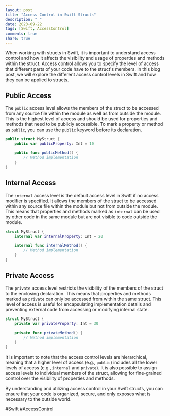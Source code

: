 ```yaml
---
layout: post
title: "Access Control in Swift Structs"
description: " "
date: 2023-09-22
tags: [Swift, AccessControl]
comments: true
share: true
---
```


When working with structs in Swift, it is important to understand access control and how it affects the visibility and usage of properties and methods within the struct. Access control allows you to specify the level of access that different parts of your code have to the struct's members. In this blog post, we will explore the different access control levels in Swift and how they can be applied to structs.

## Public Access

The `public` access level allows the members of the struct to be accessed from any source file within the module as well as from outside the module. This is the highest level of access and should be used for properties and methods that need to be publicly accessible. To mark a property or method as `public`, you can use the `public` keyword before its declaration.

```swift
public struct MyStruct {
    public var publicProperty: Int = 10
    
    public func publicMethod() {
        // Method implementation
    }
}
```

## Internal Access

The `internal` access level is the default access level in Swift if no access modifier is specified. It allows the members of the struct to be accessed within any source file within the module but not from outside the module. This means that properties and methods marked as `internal` can be used by other code in the same module but are not visible to code outside the module.

```swift
struct MyStruct {
    internal var internalProperty: Int = 20
    
    internal func internalMethod() {
        // Method implementation
    }
}
```

## Private Access

The `private` access level restricts the visibility of the members of the struct to the enclosing declaration. This means that properties and methods marked as `private` can only be accessed from within the same struct. This level of access is useful for encapsulating implementation details and preventing external code from accessing or modifying internal state.

```swift
struct MyStruct {
    private var privateProperty: Int = 30
    
    private func privateMethod() {
        // Method implementation
    }
}
```

It is important to note that the access control levels are hierarchical, meaning that a higher level of access (e.g., `public`) includes all the lower levels of access (e.g., `internal` and `private`). It is also possible to assign access levels to individual members of the struct, allowing for fine-grained control over the visibility of properties and methods.

By understanding and utilizing access control in your Swift structs, you can ensure that your code is organized, secure, and only exposes what is necessary to the outside world.

#Swift #AccessControl